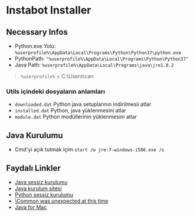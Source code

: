 # Instabot Installer

## Necessary Infos

- Python.exe Yolu: `%userprofile%\AppData\Local\Programs\Python\Python37\python.exe`
- PythonPath: `"%userprofile%\AppData\Local\Programs\Python\Python37"`
- Java Path: `%userprofile%\AppData\Local\Programs\java\jre1.8.2`

> `%userprofile%` = C:\Users\can

### Utils içindeki dosyaların anlamları

- `downloaded.dat` Python java setuplarının indirilmesii atlar
- `installed.dat` Python, java yüklenmesini atlar
- `module.dat` Python modüllerinin yüklenmesini atlar

## Java Kurulumu

- Cmd'yi açık tutmak içim `start /w jre-7-windows-i586.exe /s`

## Faydalı Linkler

- [Java sessiz kurulumu](https://www.java.com/en/download/help/silent_install.xml)
- [Java kurulum sitesi](https://www.java.com/en/download/manual.jsp)
- [Python sessiz kurulumu](https://docs.python.org/3/using/windows.html)
- [\Common was unexpected at this time](https://splogadev.wordpress.com/2012/07/03/common-was-unexpected-at-this-time/)
- [Java for Mac](https://apple.stackexchange.com/questions/276772/how-to-install-java-using-terminal/276777)